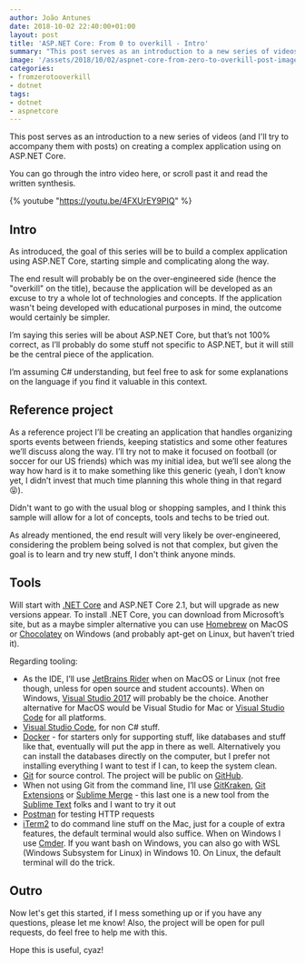 ```yaml
---
author: João Antunes
date: 2018-10-02 22:40:00+01:00
layout: post
title: 'ASP.NET Core: From 0 to overkill - Intro'
summary: "This post serves as an introduction to a new series of videos (and I'll try to accompany them with posts) on creating a complex application using on ASP.NET Core."
image: '/assets/2018/10/02/aspnet-core-from-zero-to-overkill-post-image.jpg'
categories:
- fromzerotooverkill
- dotnet
tags:
- dotnet
- aspnetcore
---
```


This post serves as an introduction to a new series of videos (and I'll try to accompany them with posts) on creating a complex application using on ASP.NET Core.

You can go through the intro video here, or scroll past it and read the written synthesis.

{% youtube "https://youtu.be/4FXUrEY9PIQ" %}
<br />
## Intro

As introduced, the goal of this series will be to build a complex application using ASP.NET Core, starting simple and complicating along the way. 

The end result will probably be on the over-engineered side (hence the "overkill" on the title), because the application will be developed as an excuse to try a whole lot of technologies and concepts. If the application wasn't being developed with educational purposes in mind, the outcome would certainly be simpler.

I’m saying this series will be about ASP.NET Core, but that’s not 100% correct, as I’ll probably do some stuff not specific to ASP.NET, but it will still be the central piece of the application.

I’m assuming C# understanding, but feel free to ask for some explanations on the language if you find it valuable in this context.

## Reference project

As a reference project I’ll be creating an application that handles organizing sports events between friends, keeping statistics and some other features we’ll discuss along the way. I’ll try not to make it focused on football (or soccer for our US friends) which was my initial idea, but we’ll see along the way how hard is it to make something like this generic (yeah, I don’t know yet, I didn’t invest that much time planning this whole thing in that regard 😝).

Didn't want to go with the usual blog or shopping samples, and I think this sample will allow for a lot of concepts, tools and techs to be tried out.

As already mentioned, the end result will very likely be over-engineered, considering the problem being solved is not that complex, but given the goal is to learn and try new stuff, I don't think anyone minds.

## Tools

Will start with [.NET Core](https://www.microsoft.com/net) and ASP.NET Core 2.1, but will upgrade as new versions appear. To install .NET Core, you can download from Microsoft’s site, but as a maybe simpler alternative you can use [Homebrew](https://brew.sh/) on MacOS or [Chocolatey](https://chocolatey.org/) on Windows (and probably apt-get on Linux, but haven’t tried it).

Regarding tooling:

- As the IDE, I’ll use [JetBrains Rider](https://www.jetbrains.com/rider/) when on MacOS or Linux (not free though, unless for open source and student accounts). When on Windows, [Visual Studio 2017](https://visualstudio.microsoft.com/vs) will probably be the choice. Another alternative for MacOS would be Visual Studio for Mac or [Visual Studio Code](https://code.visualstudio.com/) for all platforms.
- [Visual Studio Code](https://code.visualstudio.com/), for non C# stuff.
- [Docker](https://www.docker.com/) - for starters only for supporting stuff, like databases and stuff like that, eventually will put the app in there as well. Alternatively you can install the databases directly on the computer, but I prefer not installing everything I want to test if I can, to keep the system clean.
- [Git](https://git-scm.com) for source control. The project will be public on [GitHub](https://github.com).
- When not using Git from the command line, I’ll use [GitKraken](https://www.gitkraken.com/), [Git Extensions](https://github.com/gitextensions/gitextensions) or [Sublime Merge](https://www.sublimemerge.com/) - this last one is a new tool from the [Sublime Text](https://www.sublimetext.com/) folks and I want to try it out
- [Postman](https://www.getpostman.com/) for testing HTTP requests
- [iTerm2](https://www.iterm2.com/) to do command line stuff on the Mac, just for a couple of extra features, the default terminal would also suffice. When on Windows I use [Cmder](http://cmder.net/). If you want bash on Windows, you can also go with WSL (Windows Subsystem for Linux) in Windows 10. On Linux, the default terminal will do the trick.

## Outro

Now let's get this started, if I mess something up or if you have any questions, please let me know!
Also, the project will be open for pull requests, do feel free to help me with this.

Hope this is useful, cyaz!